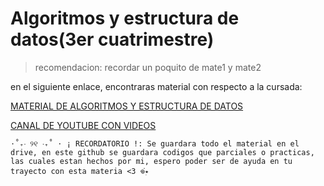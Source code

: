# Algoritmos y estructura de datos(3er cuatrimestre)
 > recomendacion: recordar un poquito de mate1 y mate2 

en el siguiente enlace, encontraras material con respecto a la cursada:

[MATERIAL DE ALGORITMOS Y ESTRUCTURA DE DATOS](https://drive.google.com/drive/folders/1PY-mhuVEPawwuvukTYMfIeA8m6GRPiRG?usp=sharing)

[CANAL DE YOUTUBE CON VIDEOS](https://www.youtube.com/@dulicito)


`⋅˚₊‧ ୨୧ ‧₊˚ ⋅ ¡ RECORDATORIO !: Se guardara todo el material en el drive, en este github se guardara codigos que parciales o practicas, las cuales estan hechos por mi, espero poder ser de ayuda en tu trayecto con esta materia <3 𖦹๋࣭⭑`
